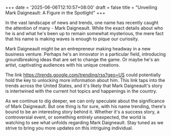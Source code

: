 +++
date = '2025-06-06T12:10:57+08:00'
draft = false
title = "Unveiling Mark Daigneault: A Figure in the Spotlight"
+++

In the vast landscape of news and trends, one name has recently caught the attention of many - Mark Daigneault. While the exact details about who he is and what he's been up to remain somewhat mysterious, the mere fact that his name is making waves is enough to pique our curiosity.

Mark Daigneault might be an entrepreneur making headway in a new business venture. Perhaps he's an innovator in a particular field, introducing groundbreaking ideas that are set to change the game. Or maybe he's an artist, captivating audiences with his unique creations.

The link https://trends.google.com/trending/rss?geo=US could potentially hold the key to unlocking more information about him. This link taps into the trends across the United States, and it's likely that Mark Daigneault's story is intertwined with the current hot topics and happenings in the country.

As we continue to dig deeper, we can only speculate about the significance of Mark Daigneault. But one thing is for sure, with his name trending, there's bound to be an interesting story behind it. Whether it's a success story, a controversial event, or something entirely unexpected, the world is watching to see what unfolds regarding Mark Daigneault. Stay tuned as we strive to bring you more updates on this intriguing individual.